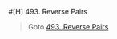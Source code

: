 #[H] 493. Reverse Pairs
> Goto <a href="https://leetcode.com/problems/reverse-pairs/description/">493. Reverse Pairs</a>